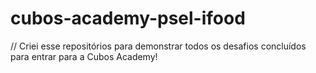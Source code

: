 # cubos-academy-psel-ifood

// Criei esse repositórios para demonstrar todos os desafios concluídos para entrar para a Cubos Academy!
